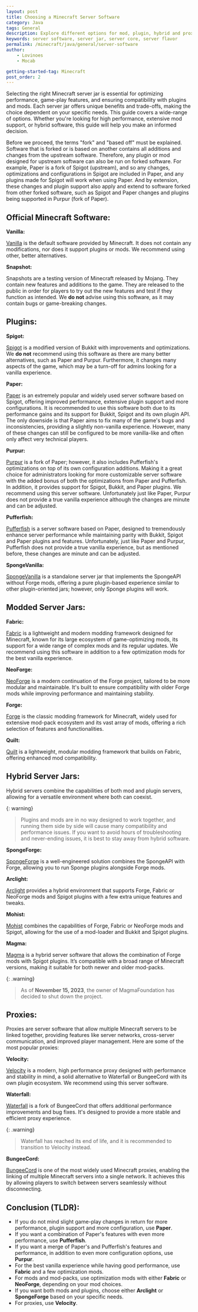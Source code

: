 ```yaml
---
layout: post
title: Choosing a Minecraft Server Software
category: Java
tags: General
description: Explore different options for mod, plugin, hybrid and proxy server software to find the best fit for your setup.
keywords: server software, server jar, server core, server flavor
permalink: /minecraft/java/general/server-software
author:
    - Lovinoes
    - Mocab

getting-started-tag: Minecraft
post_order: 2
---
```


Selecting the right Minecraft server jar is essential for optimizing performance, game-play features, and ensuring compatibility with plugins and mods. Each server jar offers unique benefits and trade-offs, making the choice dependent on your specific needs. This guide covers a wide-range of options. Whether you're looking for high performance, extensive mod support, or hybrid software, this guide will help you make an informed decision.

Before we proceed, the terms "fork" and "based off" must be explained. Software that is forked or is based on another contains all additions and changes from the upstream software. Therefore, any plugin or mod designed for upstream software can also be run on forked software. For example, Paper is a fork of Spigot (upstream), and so any changes, optimizations and configurations in Spigot are included in Paper, and any plugins made for Spigot will work when using Paper. And by extension, these changes and plugin support also apply and extend to software forked from other forked software, such as Spigot and Paper changes and plugins being supported in Purpur (fork of Paper).

## Official Minecraft Software:

**Vanilla:**

[Vanilla](https://www.minecraft.net/en-us/download/server) is the default software provided by Minecraft. It does not contain any modifications, nor does it support plugins or mods. We recommend using other, better alternatives.

**Snapshot:**

Snapshots are a testing version of Minecraft released by Mojang. They contain new features and additions to the game. They are released to the public in order for players to try out the new features and test if they function as intended. We **do not** advise using this software, as it may contain bugs or game-breaking changes.

## Plugins:

**Spigot:**

[Spigot](https://www.spigotmc.org/) is a modified version of Bukkit with improvements and optimizations. We **do not** recommend using this software as there are many better alternatives, such as Paper and Purpur. Furthermore, it changes many aspects of the game, which may be a turn-off for admins looking for a vanilla experience.

**Paper:** <i class="recommended"></i>

[Paper](https://papermc.io/) is an extremely popular and widely used server software based on Spigot, offering improved performance, extensive plugin support and more configurations. It is recommended to use this software both due to its performance gains and its support for Bukkit, Spigot and its own plugin API. The only downside is that Paper aims to fix many of the game's bugs and inconsistencies, providing a slightly non-vanilla experience. However, many of these changes can still be configured to be more vanilla-like and often only affect very technical players.

**Purpur:** <i class="recommended"></i>

[Purpur](https://purpurmc.org/) is a fork of Paper; however, it also includes Pufferfish's optimizations on top of its own configuration additions. Making it a great choice for administrators looking for more customizable server software with the added bonus of both the optimizations from Paper and Pufferfish. In addition, it provides support for Spigot, Bukkit, and Paper plugins. We recommend using this server software. Unfortunately just like Paper, Purpur does not provide a true vanilla experience although the changes are minute and can be adjusted.

**Pufferfish:** <i class="recommended"></i>

[Pufferfish](https://github.com/pufferfish-gg/Pufferfish) is a server software based on Paper, designed to tremendously enhance server performance while maintaining parity with Bukkit, Spigot and Paper plugins and features. Unfortunately, just like Paper and Purpur, Pufferfish does not provide a true vanilla experience, but as mentioned before, these changes are minute and can be adjusted.

**SpongeVanilla:**

[SpongeVanilla](https://spongepowered.org/) is a standalone server jar that implements the SpongeAPI without Forge mods, offering a pure plugin-based experience similar to other plugin-oriented jars; however, only Sponge plugins will work.

## Modded Server Jars:

**Fabric:** <i class="recommended"></i>

[Fabric](https://fabricmc.net/) is a lightweight and modern modding framework designed for Minecraft, known for its large ecosystem of game-optimizing mods, its support for a wide range of complex mods and its regular updates. We recommend using this software in addition to a few optimization mods for the best vanilla experience.

**NeoForge:** <i class="recommended"></i>

[NeoForge](https://neoforged.net/) is a modern continuation of the Forge project, tailored to be more modular and maintainable. It's built to ensure compatibility with older Forge mods while improving performance and maintaining stability.

**Forge:**

[Forge](https://files.minecraftforge.net/) is the classic modding framework for Minecraft, widely used for extensive mod-pack ecosystem and its vast array of mods, offering a rich selection of features and functionalities.

**Quilt:**

[Quilt](https://quiltmc.org/en/) is a lightweight, modular modding framework that builds on Fabric, offering enhanced mod compatibility.

## Hybrid Server Jars:

Hybrid servers combine the capabilities of both mod and plugin servers, allowing for a versatile environment where both can coexist.

{: warning}

> Plugins and mods are in no way designed to work together, and running them side by side will cause many compatibility and performance issues. If you want to avoid hours of troubleshooting and never-ending issues, it is best to stay away from hybrid software.

**SpongeForge:**

[SpongeForge](https://spongepowered.org/) is a well-engineered solution combines the SpongeAPI with Forge, allowing you to run Sponge plugins alongside Forge mods.

**Arclight:**

[Arclight](https://github.com/IzzelAliz/Arclight) provides a hybrid environment that supports Forge, Fabric or NeoForge mods and Spigot plugins with a few extra unique features and tweaks.

**Mohist:**

[Mohist](https://mohistmc.com/) combines the capabilities of Forge, Fabric or NeoForge mods and Spigot, allowing for the use of a mod-loader and Bukkit and Spigot plugins.

**Magma:**

[Magma](https://github.com/magmafoundation/Magma) is a hybrid server software that allows the combination of Forge mods with Spigot plugins. It’s compatible with a broad range of Minecraft versions, making it suitable for both newer and older mod-packs.

{: .warning}

> As of **November 15, 2023**, the owner of MagmaFoundation has decided to shut down the project.

## Proxies:

Proxies are server software that allow multiple Minecraft servers to be linked together, providing features like server networks, cross-server communication, and improved player management. Here are some of the most popular proxies:

**Velocity:** <i class="recommended"></i>

[Velocity](https://papermc.io/software/velocity) is a modern, high performance proxy designed with performance and stability in mind, a solid alternative to Waterfall or BungeeCord with its own plugin ecosystem. We recommend using this server software.

**Waterfall:**

[Waterfall](https://github.com/PaperMC/Waterfall) is a fork of BungeeCord that offers additional performance improvements and bug fixes. It's designed to provide a more stable and efficient proxy experience.

{: .warning}

> Waterfall has reached its end of life, and it is recommended to transition to Velocity instead.

**BungeeCord:**

[BungeeCord](https://www.spigotmc.org/wiki/bungeecord/) is one of the most widely used Minecraft proxies, enabling the linking of multiple Minecraft servers into a single network. It achieves this by allowing players to switch between servers seamlessly without disconnecting.

## Conclusion (TLDR):

-   If you do not mind slight game-play changes in return for more performance, plugin support and more configuration, use **Paper**.
-   If you want a combination of Paper's features with even more performance, use **Pufferfish**.
-   If you want a merge of Paper's and Pufferfish's features and performance, in addition to even more configuration options, use **Purpur**.
-   For the best vanilla experience while having good performance, use **Fabric** and a few optimization mods.
-   For mods and mod-packs, use optimization mods with either **Fabric** or **NeoForge**, depending on your mod choices.
-   If you want both mods and plugins, choose either **Arclight** or **SpongeForge** based on your specific needs.
-   For proxies, use **Velocity**.

